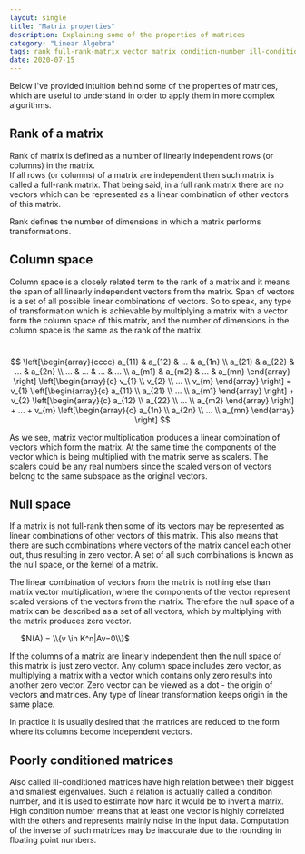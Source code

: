 ```yaml
---
layout: single
title: "Matrix properties"
description: Explaining some of the properties of matrices
category: "Linear Algebra"
tags: rank full-rank-matrix vector matrix condition-number ill-conditioned-matrix column-space null-space kernel span linear-combination
date: 2020-07-15
---
```

 
Below I've provided intuition behind some of the properties of matrices, which are useful to understand in order to apply them in more complex algorithms.   

## Rank of a matrix
 
Rank of matrix is defined as a number of linearly independent rows (or columns) in the matrix.<br>
If all rows (or columns) of a matrix are independent then such matrix is called a full-rank matrix. That being said, in a full rank matrix there are no vectors which can be represented as a linear combination of other vectors of this matrix.
 
Rank defines the number of dimensions in which a matrix performs transformations.  
 
## Column space
 
Column space is a closely related term to the rank of a matrix and it means the span of all linearly independent vectors from the matrix. Span of vectors is a set of all possible linear combinations of vectors. So to speak, any type of transformation which is achievable by multiplying a matrix with a vector form the column space of this matrix, and the number of dimensions in the column space is the same as the rank of the matrix.
 
&nbsp;&nbsp;&nbsp;&nbsp;
$$
\left[\begin{array}{cccc}
a_{11} & a_{12} & ... & a_{1n} \\
a_{21} & a_{22} & ... & a_{2n} \\
... & ... & ... & ... \\
a_{m1} & a_{m2} & ... & a_{mn}
\end{array} \right]
\left[\begin{array}{c}
v_{1} \\
v_{2} \\
... \\
v_{m}     
\end{array} \right]
= v_{1}     
\left[\begin{array}{c}
a_{11} \\
a_{21} \\
... \\
a_{m1}     
\end{array} \right] + v_{2} \left[\begin{array}{c}
a_{12} \\
a_{22} \\
... \\
a_{m2}     
\end{array} \right] + ... + v_{m} \left[\begin{array}{c}
a_{1n} \\
a_{2n} \\
... \\
a_{mn}     
\end{array} \right]
$$
 
As we see, matrix vector multiplication produces a linear combination of vectors which form the matrix. At the same time the components of the vector which is being multiplied with the matrix serve as scalers. The scalers could be any real numbers since the scaled version of vectors belong to the same subspace as the original vectors.  
 
## Null space
 
If a matrix is not full-rank then some of its vectors may be represented as linear combinations of other vectors of this matrix. This also means that there are such combinations where vectors of the matrix cancel each other out, thus resulting in zero vector. A set of all such combinations is known as the null space, or the kernel of a matrix.  
 
The linear combination of vectors from the matrix is nothing else than matrix vector multiplication, where the components of the vector represent scaled versions of the vectors from the matrix. Therefore the null space of a matrix can be described as a set of all vectors, which by multiplying with the matrix produces zero vector.  
 
&nbsp;&nbsp;&nbsp;&nbsp;
$N(A) = \\{v \in K^n|Av=0\\}$
 
If the columns of a matrix are linearly independent then the null space of this matrix is just zero vector. Any column space includes zero vector, as multiplying a matrix with a vector which contains only zero results into another zero vector. Zero vector can be viewed as a dot - the origin of vectors and matrices. Any type of linear transformation keeps origin in the same place.
 
In practice it is usually desired that the matrices are reduced to the form where its columns become independent vectors.
 
## Poorly conditioned matrices
 
Also called ill-conditioned matrices have high relation between their biggest and smallest eigenvalues. Such a relation is actually called a condition number, and it is used to estimate how hard it would be to invert a matrix. High condition number means that at least one vector is highly correlated with the others and represents mainly noise in the input data. Computation of the inverse of such matrices may be inaccurate due to the rounding in floating point numbers.
